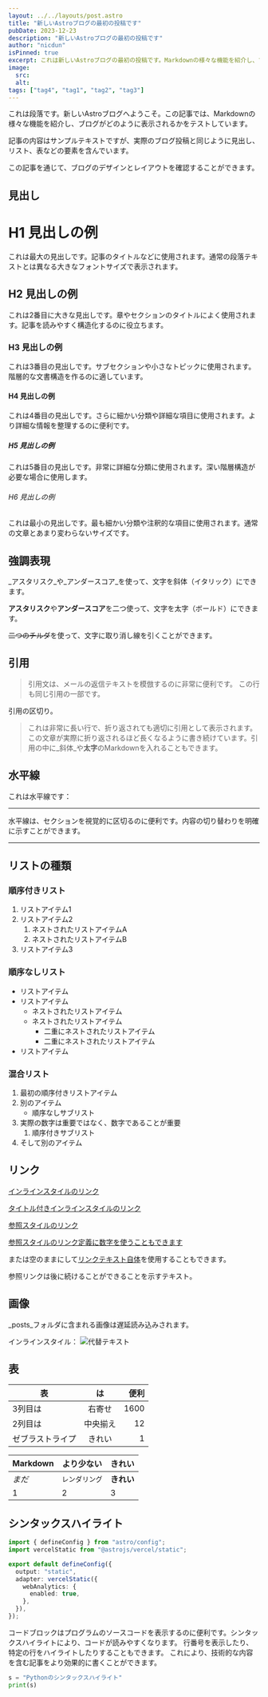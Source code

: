 ```yaml
---
layout: ../../layouts/post.astro
title: "新しいAstroブログの最初の投稿です"
pubDate: 2023-12-23
description: "新しいAstroブログの最初の投稿です"
author: "nicdun"
isPinned: true
excerpt: これは新しいAstroブログの最初の投稿です。Markdownの様々な機能を紹介し、ブログの見た目をテストするためのサンプル記事として作成されました。見出し、リスト、表、コードハイライトなど、様々な要素が含まれています。
image:
  src:
  alt:
tags: ["tag4", "tag1", "tag2", "tag3"]
---
```


これは段落です。新しいAstroブログへようこそ。この記事では、Markdownの様々な機能を紹介し、ブログがどのように表示されるかをテストしています。

記事の内容はサンプルテキストですが、実際のブログ投稿と同じように見出し、リスト、表などの要素を含んでいます。

この記事を通じて、ブログのデザインとレイアウトを確認することができます。

## 見出し

# H1 見出しの例

これは最大の見出しです。記事のタイトルなどに使用されます。通常の段落テキストとは異なる大きなフォントサイズで表示されます。

## H2 見出しの例

これは2番目に大きな見出しです。章やセクションのタイトルによく使用されます。記事を読みやすく構造化するのに役立ちます。

### H3 見出しの例

これは3番目の見出しです。サブセクションや小さなトピックに使用されます。階層的な文書構造を作るのに適しています。

#### H4 見出しの例

これは4番目の見出しです。さらに細かい分類や詳細な項目に使用されます。より詳細な情報を整理するのに便利です。

##### H5 見出しの例

これは5番目の見出しです。非常に詳細な分類に使用されます。深い階層構造が必要な場合に使用します。

###### H6 見出しの例

これは最小の見出しです。最も細かい分類や注釈的な項目に使用されます。通常の文章とあまり変わらないサイズです。

## 強調表現

_アスタリスク_や_アンダースコア_を使って、文字を斜体（イタリック）にできます。

**アスタリスク**や**アンダースコア**を二つ使って、文字を太字（ボールド）にできます。

~~二つのチルダ~~を使って、文字に取り消し線を引くことができます。

## 引用

> 引用文は、メールの返信テキストを模倣するのに非常に便利です。
> この行も同じ引用の一部です。

引用の区切り。

> これは非常に長い行で、折り返されても適切に引用として表示されます。この文章が実際に折り返されるほど長くなるように書き続けています。引用の中に_斜体_や**太字**のMarkdownを入れることもできます。

## 水平線

これは水平線です：

---

水平線は、セクションを視覚的に区切るのに便利です。内容の切り替わりを明確に示すことができます。

---

## リストの種類

### 順序付きリスト

1. リストアイテム1
2. リストアイテム2
   1. ネストされたリストアイテムA
   2. ネストされたリストアイテムB
3. リストアイテム3

### 順序なしリスト

- リストアイテム
- リストアイテム
  - ネストされたリストアイテム
  - ネストされたリストアイテム
    - 二重にネストされたリストアイテム
    - 二重にネストされたリストアイテム
- リストアイテム

### 混合リスト

1. 最初の順序付きリストアイテム
2. 別のアイテム
   - 順序なしサブリスト
3. 実際の数字は重要ではなく、数字であることが重要
   1. 順序付きサブリスト
4. そして別のアイテム

## リンク

[インラインスタイルのリンク](https://www.google.com)

[タイトル付きインラインスタイルのリンク](https://www.google.com "Googleのホームページ")

[参照スタイルのリンク][大文字小文字を区別しない参照テキスト]

[参照スタイルのリンク定義に数字を使うこともできます][1]

または空のままにして[リンクテキスト自体]を使用することもできます。

参照リンクは後に続けることができることを示すテキスト。

[大文字小文字を区別しない参照テキスト]: https://www.mozilla.org
[1]: http://slashdot.org
[リンクテキスト自体]: http://www.reddit.com

## 画像

_posts_フォルダに含まれる画像は遅延読み込みされます。

インラインスタイル：
![代替テキスト](/images/random.jpg "ロゴタイトルテキスト1")

## 表

| 表          |      は      | 便利 |
| ------------- | :-----------: | ---: |
| 3列目は      | 右寄せ | 1600 |
| 2列目は      |   中央揃え    |   12 |
| ゼブラストライプ |   きれい    |    1 |

| Markdown | より少ない      | きれい     |
| -------- | --------- | ---------- |
| _まだ_  | `レンダリング` | **きれい** |
| 1        | 2         | 3          |

## シンタックスハイライト

```ts title="astro.config.mjs" showLineNumbers {1-2,5-6}
import { defineConfig } from "astro/config";
import vercelStatic from "@astrojs/vercel/static";

export default defineConfig({
  output: "static",
  adapter: vercelStatic({
    webAnalytics: {
      enabled: true,
    },
  }),
});
```

コードブロックはプログラムのソースコードを表示するのに便利です。シンタックスハイライトにより、コードが読みやすくなります。
行番号を表示したり、特定の行をハイライトしたりすることもできます。
これにより、技術的な内容を含む記事をより効果的に書くことができます。

```python showLineNumbers
s = "Pythonのシンタックスハイライト"
print(s)
```